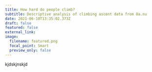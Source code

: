 ```yaml
---
title: How hard do people climb?
subtitle: Descriptive analysis of climbing ascent data from 8a.nu
date: 2021-06-10T13:35:02.373Z
draft: false
featured: false
external_link: 
image:
  filename: featured.png
  focal_point: Smart
  preview_only: false
---
```

kjdskjnskjd
